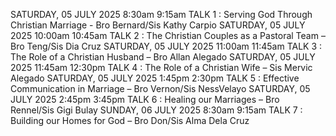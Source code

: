 SATURDAY, 05 JULY 2025 8:30am	9:15am	TALK 1 : Serving God Through Christian Marriage  - Bro Bernard/Sis Kathy Carpio
SATURDAY, 05 JULY 2025 10:00am	10:45am	TALK 2 : The Christian Couples as a Pastoral Team – Bro Teng/Sis Dia Cruz
SATURDAY, 05 JULY 2025 11:00am	11:45am	TALK 3 : The Role of a Christian Husband – Bro Allan Alegado
SATURDAY, 05 JULY 2025 11:45am	12:30pm	TALK 4 : The Role of a Christian Wife – Sis Mervic Alegado
SATURDAY, 05 JULY 2025 1:45pm	2:30pm	TALK 5 : Effective Communication in Marriage – Bro Vernon/Sis NessVelayo
SATURDAY, 05 JULY 2025 2:45pm	3:45pm	TALK 6 : Healing our Marriages – Bro Rennel/Sis Gigi Bulay
SUNDAY,   06 JULY 2025 8:30am	9:15am	TALK 7 : Building our Homes for God – Bro Don/Sis Alma Dela Cruz